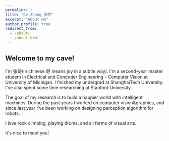 ```yaml
---
permalink: /
title: "Ge Zhang 张哿"
excerpt: "About me"
author_profile: true
redirect_from: 
  - /about/
  - /about.html
---
```


## Welcome to my cave!

I'm 张哿(In chinese 哿 means joy in a subtle way). I'm a second-year master student in Electrical and Computer Engineering - Computer Vision at University of Michigan. I finished my undergrad at ShanghaiTech University. I've also spent some time researching at Stanford University.

The goal of my research is to build a happier world with intelligent machines. During the past years I worked on computer vision&graphics, and since last year I've been working on designing perception algorithm for robots.

I love rock climbing, playing drums, and all forms of visual arts.

It's nice to meet you!

